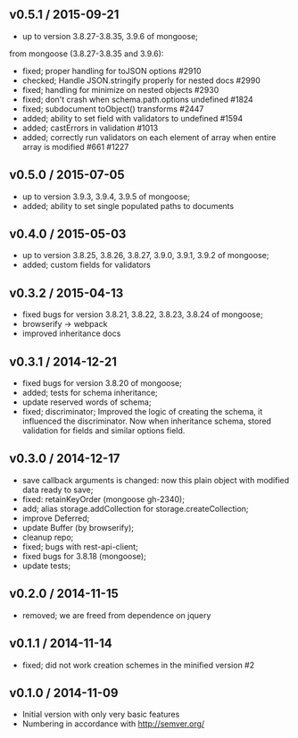 ## v0.5.1 / 2015-09-21
* up to version 3.8.27-3.8.35, 3.9.6 of mongoose;

from mongoose (3.8.27-3.8.35 and 3.9.6):
* fixed; proper handling for toJSON options #2910
* checked; Handle JSON.stringify properly for nested docs #2990
* fixed; handling for minimize on nested objects #2930
* fixed; don't crash when schema.path.options undefined #1824
* fixed; subdocument toObject() transforms #2447
* added; ability to set field with validators to undefined #1594
* added; castErrors in validation #1013
* added; correctly run validators on each element of array when entire array is modified #661 #1227

## v0.5.0 / 2015-07-05
* up to version 3.9.3, 3.9.4, 3.9.5 of mongoose;
* added; ability to set single populated paths to documents

## v0.4.0 / 2015-05-03
* up to version 3.8.25, 3.8.26, 3.8.27, 3.9.0, 3.9.1, 3.9.2 of mongoose;
* added; custom fields for validators

## v0.3.2 / 2015-04-13
* fixed bugs for version 3.8.21, 3.8.22, 3.8.23, 3.8.24 of mongoose;
* browserify -> webpack
* improved inheritance docs

## v0.3.1 / 2014-12-21
* fixed bugs for version 3.8.20 of mongoose;
* added; tests for schema inheritance;
* update reserved words of schema;
* fixed; discriminator; Improved the logic of creating the schema, it influenced the discriminator. Now when inheritance schema, stored validation for fields and similar options field.

## v0.3.0 / 2014-12-17
* save callback arguments is changed: now this plain object with modified data ready to save;
* fixed: retainKeyOrder (mongoose gh-2340);
* add; alias storage.addCollection for storage.createCollection;
* improve Deferred;
* update Buffer (by browserify);
* cleanup repo;
* fixed; bugs with rest-api-client;
* fixed bugs for 3.8.18 (mongoose);
* update tests;

## v0.2.0 / 2014-11-15
* removed; we are freed from dependence on jquery

## v0.1.1 / 2014-11-14
* fixed; did not work creation schemes in the minified version #2

## v0.1.0 / 2014-11-09
* Initial version with only very basic features
* Numbering in accordance with http://semver.org/
